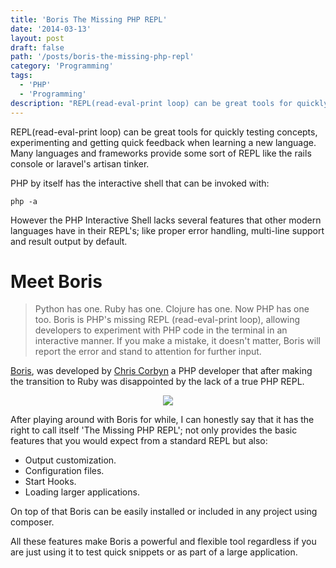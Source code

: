 ```yaml
---
title: 'Boris The Missing PHP REPL'
date: '2014-03-13'
layout: post
draft: false
path: '/posts/boris-the-missing-php-repl'
category: 'Programming'
tags:
  - 'PHP'
  - 'Programming'
description: "REPL(read-eval-print loop) can be great tools for quickly testing concepts, experimenting and getting quick feedback when learning a new language. Many languages and frameworks provide some sort of REPL like the rails console or laravel's artisan tinker."
---
```


REPL(read-eval-print loop) can be great tools for quickly testing concepts, experimenting and getting quick feedback when learning a new language. Many languages and frameworks provide some sort of REPL like the rails console or laravel's artisan tinker.

PHP by itself has the interactive shell that can be invoked with:

```
php -a
```

However the PHP Interactive Shell lacks several features that other modern languages have in their REPL's; like proper error handling, multi-line support and result output by default.

# Meet Boris

> Python has one. Ruby has one. Clojure has one. Now PHP has one too. Boris is PHP's missing REPL (read-eval-print loop), allowing developers to experiment with PHP code in the terminal in an interactive manner. If you make a mistake, it doesn't matter, Boris will report the error and stand to attention for further input.

[Boris](https://github.com/d11wtq/boris), was developed by [Chris Corbyn](https://github.com/d11wtq) a PHP developer that after making the transition to Ruby was disappointed by the lack of a true PHP REPL.

<p style="text-align:center;"><img src="https://github-camo.global.ssl.fastly.net/18c23fa613beeb044a7ba1ba58a5dfefe120ca6f/687474703a2f2f646c2e64726f70626f782e636f6d2f752f3530383630372f426f72697344656d6f2d76342e676966"/></p>

After playing around with Boris for while, I can honestly say that it has the right to call itself 'The Missing PHP REPL'; not only provides the basic features that you would expect from a standard REPL but also:

- Output customization.
- Configuration files.
- Start Hooks.
- Loading larger applications.

On top of that Boris can be easily installed or included in any project using composer.

All these features make Boris a powerful and flexible tool regardless if you are just using it to test quick snippets or as part of a large application.
